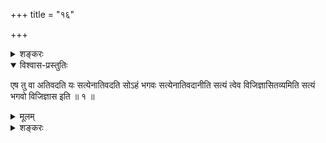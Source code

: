 +++
title = "१६"

+++

<details><summary>शङ्करः</summary>

स एष नारदः सर्वातिशयं प्राणं स्वमात्मानं सर्वात्मानं श्रुत्वा नातः
परमस्तीत्युपरराम, न पूर्ववत्किमस्ति भगवः प्राणाद्भूय इति
पप्रच्छ यतः । तमेव विकारानृतब्रह्मविज्ञानेन परितुष्टमकृतार्थं
परमार्थसत्यातिवादिनमात्मानं मन्यमानं योग्यं शिष्यं
मिथ्याग्रहविशेषात् विप्रच्यावयन् आह
भगवान्सनत्कुमारः —
</details>

<details open><summary>विश्वास-प्रस्तुतिः</summary>

एष तु वा अतिवदति यः सत्येनातिवदति सोऽहं भगवः सत्येनातिवदानीति सत्यं
त्वेव विजिज्ञासितव्यमिति सत्यं भगवो विजिज्ञास इति ॥ १ ॥
</details>

<details><summary>मूलम्</summary>

एष तु वा अतिवदति यः सत्येनातिवदति सोऽहं भगवः सत्येनातिवदानीति सत्यं
त्वेव विजिज्ञासितव्यमिति सत्यं भगवो विजिज्ञास इति ॥ १ ॥
</details>

<details><summary>शङ्करः</summary>

एष तु वा अतिवदति, यमहं वक्ष्यामि । न प्राणविदतिवादी परमार्थतः ।
नामाद्यपेक्षं तु तस्यातिवादित्वम् । यस्तु भूमाख्यं
सर्वातिक्रान्तं तत्त्वं परमार्थसत्यं वेद, सोऽतिवादीत्याह — एष तु
वा अतिवदति यः सत्येन परमार्थसत्यविज्ञानवत्तया अतिवदति । सोऽहं त्वां
प्रपन्नः भगवः सत्येनातिवदानि ; तथा मां नियुनक्तु भगवान् , यथा
अहं सत्येनातिवदानीत्यभिप्रायः । यद्येवं सत्येनातिवदितुमिच्छसि, सत्यमेव
तु तावद्विजिज्ञासितव्यमित्युक्त आह नारदः । तथास्तु तर्हि सत्यं भगवो
विजिज्ञासे विशेषेण ज्ञातुमिच्छेयं त्वत्तोऽहमिति ॥

इति षोडशखण्डभाष्यम् ॥
</details>

